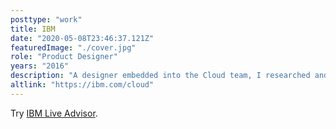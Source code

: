 ```yaml
---
posttype: "work"
title: IBM
date: "2020-05-08T23:46:37.121Z"
featuredImage: "./cover.jpg"
role: "Product Designer"
years: "2016"
description: "A designer embedded into the Cloud team, I researched and prototyped experiences that would eventually replace Live Chat to become IBM Live Advisor, used across all IBM Cloud experiences."
altlink: "https://ibm.com/cloud"
---
```


Try [IBM Live Advisor](https://ibm.com/cloud).